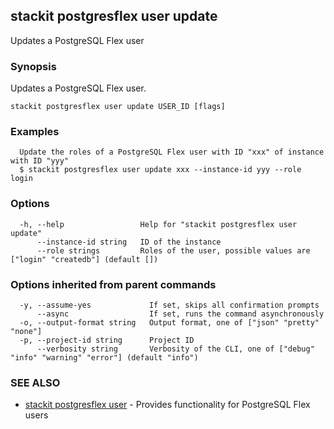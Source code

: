 ## stackit postgresflex user update

Updates a PostgreSQL Flex user

### Synopsis

Updates a PostgreSQL Flex user.

```
stackit postgresflex user update USER_ID [flags]
```

### Examples

```
  Update the roles of a PostgreSQL Flex user with ID "xxx" of instance with ID "yyy"
  $ stackit postgresflex user update xxx --instance-id yyy --role login
```

### Options

```
  -h, --help                 Help for "stackit postgresflex user update"
      --instance-id string   ID of the instance
      --role strings         Roles of the user, possible values are ["login" "createdb"] (default [])
```

### Options inherited from parent commands

```
  -y, --assume-yes             If set, skips all confirmation prompts
      --async                  If set, runs the command asynchronously
  -o, --output-format string   Output format, one of ["json" "pretty" "none"]
  -p, --project-id string      Project ID
      --verbosity string       Verbosity of the CLI, one of ["debug" "info" "warning" "error"] (default "info")
```

### SEE ALSO

* [stackit postgresflex user](./stackit_postgresflex_user.md)	 - Provides functionality for PostgreSQL Flex users

